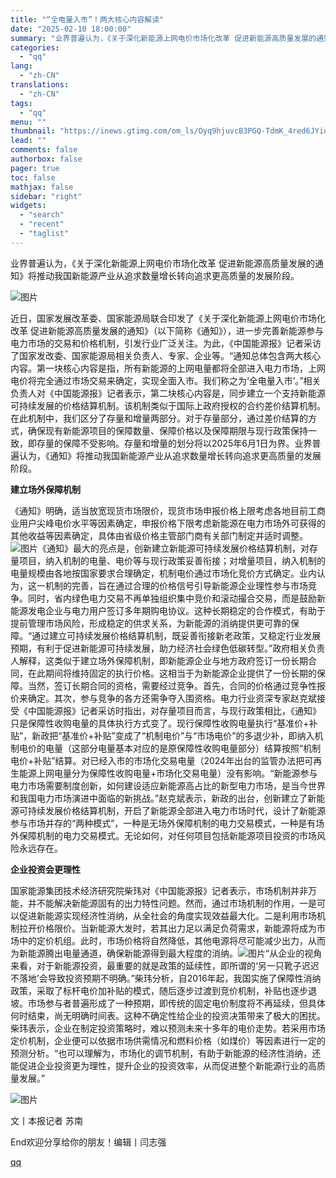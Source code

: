 ```yaml
---
title: "“全电量入市”！两大核心内容解读"
date: "2025-02-10 18:00:00"
summary: "业界普遍认为，《关于深化新能源上网电价市场化改革 促进新能源高质量发展的通知》将推动我国新能源产业从..."
categories:
  - "qq"
lang:
  - "zh-CN"
translations:
  - "zh-CN"
tags:
  - "qq"
menu: ""
thumbnail: "https://inews.gtimg.com/om_ls/Oyq9hjuvcB3PGQ-TdmK_4red6JYionU1cxaxxMv_3k8IgAA_640360/0"
lead: ""
comments: false
authorbox: false
pager: true
toc: false
mathjax: false
sidebar: "right"
widgets:
  - "search"
  - "recent"
  - "taglist"
---
```


业界普遍认为，《关于深化新能源上网电价市场化改革 促进新能源高质量发展的通知》将推动我国新能源产业从追求数量增长转向追求更高质量的发展阶段。

![图片](https://inews.gtimg.com/om_bt/OsbiotelZnsWydbaDRIkn3aj-3Ke1MvduelICI7Y3TuE0AA/641)

  


近日，国家发展改革委、国家能源局联合印发了《关于深化新能源上网电价市场化改革 促进新能源高质量发展的通知》（以下简称《通知》），进一步完善新能源参与电力市场的交易和价格机制，引发行业广泛关注。为此，《中国能源报》记者采访了国家发改委、国家能源局相关负责人、专家、企业等。“通知总体包含两大核心内容。第一块核心内容是指，所有新能源的上网电量都将全部进入电力市场，上网电价将完全通过市场交易来确定，实现全面入市。我们称之为‘全电量入市’。”相关负责人对《中国能源报》记者表示，第二块核心内容是，同步建立一个支持新能源可持续发展的价格结算机制。该机制类似于国际上政府授权的合约差价结算机制。在此机制中，我们区分了存量和增量两部分。对于存量部分，通过差价结算的方式，确保现有新能源项目的保障数量、保障价格以及保障期限与现行政策保持一致，即存量的保障不受影响。存量和增量的划分将以2025年6月1日为界。业界普遍认为，《通知》将推动我国新能源产业从追求数量增长转向追求更高质量的发展阶段。

**建立场外保障机制**

《通知》明确，适当放宽现货市场限价，现货市场申报价格上限考虑各地目前工商业用户尖峰电价水平等因素确定，申报价格下限考虑新能源在电力市场外可获得的其他收益等因素确定，具体由省级价格主管部门商有关部门制定并适时调整。![图片](https://inews.gtimg.com/om_bt/OKwG8tG_U21yAHc-VkUy9Q-ksnt0Cin6ZUOA5kVwX89fIAA/641)《通知》最大的亮点是，创新建立新能源可持续发展价格结算机制，对存量项目，纳入机制的电量、电价等与现行政策妥善衔接；对增量项目，纳入机制的电量规模由各地按国家要求合理确定，机制电价通过市场化竞价方式确定。业内认为，这一机制的完善，旨在通过合理的价格信号引导新能源企业理性参与市场竞争。同时，省内绿色电力交易不再单独组织集中竞价和滚动撮合交易，而是鼓励新能源发电企业与电力用户签订多年期购电协议。这种长期稳定的合作模式，有助于提前管理市场风险，形成稳定的供求关系，为新能源的消纳提供更可靠的保障。“通过建立可持续发展价格结算机制，既妥善衔接新老政策，又稳定行业发展预期，有利于促进新能源可持续发展，助力经济社会绿色低碳转型。”政府相关负责人解释，这类似于建立场外保障机制，即新能源企业与地方政府签订一份长期合同，在此期间将维持固定的执行价格。这相当于为新能源企业提供了一份长期的保障。当然，签订长期合同的资格，需要经过竞争。首先，合同的价格通过竞争性报价来确定。其次，参与竞争的各方还需争夺入围资格。电力行业资深专家赵克斌接受《中国能源报》记者采访时指出，对存量项目而言，与现行政策相比，《通知》只是保障性收购电量的具体执行方式变了。现行保障性收购电量执行“基准价+补贴”，新政把“基准价+补贴”变成了“机制电价”与“市场电价”的多退少补，即纳入机制电价的电量（这部分电量基本对应的是原保障性收购电量部分）结算按照“机制电价+补贴”结算。对已经入市的市场化交易电量（2024年出台的监管办法把可再生能源上网电量分为保障性收购电量+市场化交易电量）没有影响。“新能源参与电力市场需要制度创新，如何建设适应新能源高占比的新型电力市场，是当今世界和我国电力市场演进中面临的新挑战。”赵克斌表示，新政的出台，创新建立了新能源可持续发展价格结算机制，开启了新能源全部进入电力市场时代，设计了新能源参与市场并存的“两种模式”，一种是无场外保障机制的电力交易模式，一种是有场外保障机制的电力交易模式。无论如何，对任何项目包括新能源项目投资的市场风险永远存在。

**企业投资会更理性**

国家能源集团技术经济研究院柴玮对《中国能源报》记者表示，市场机制并非万能，并不能解决新能源固有的出力特性问题。然而，通过市场机制的作用，一是可以促进新能源实现经济性消纳，从全社会的角度实现效益最大化。二是利用市场机制拉开价格限价。当新能源大发时，若其出力足以满足负荷需求，新能源将成为市场中的定价机组。此时，市场价格将自然降低，其他电源将尽可能减少出力，从而为新能源腾出电量通道，确保新能源得到最大程度的消纳。![图片](https://inews.gtimg.com/om_bt/OFdBc4sJAI8KyOZOXSm8gidOfBFWMq3qu9f-6YUXZzMTQAA/641)“从企业的视角来看，对于新能源投资，最重要的就是政策的延续性，即所谓的‘另一只靴子迟迟不落地’会导致投资预期不明确。”柴玮分析，自2016年起，我国实施了保障性消纳政策，采取了标杆电价加补贴的模式，随后逐步过渡到竞价机制，补贴也逐步退坡。市场参与者普遍形成了一种预期，即传统的固定电价制度将不再延续，但具体何时结束，尚无明确时间表。这种不确定性给企业的投资决策带来了极大的困扰。柴玮表示，企业在制定投资策略时，难以预测未来十多年的电价走势。若采用市场定价机制，企业便可以依据市场供需情况和燃料价格（如煤价）等因素进行一定的预测分析。“也可以理解为，市场化的调节机制，有助于新能源的经济性消纳，还能促进企业投资更为理性，提升企业的投资效率，从而促进整个新能源行业的高质量发展。”

![图片](https://inews.gtimg.com/om_bt/OsvnOonRLzreQtJ1ogzKSH7XgnKeltFhtZWcxYa6SURdQAA/641)

文丨本报记者 苏南  


  


End欢迎分享给你的朋友！编辑丨闫志强

[qq](https://new.qq.com/rain/a/20250210A06S9X00)
